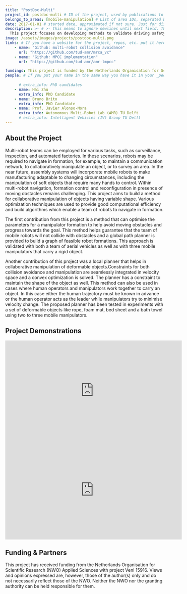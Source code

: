 ```yaml
---
title: "PostDoc-Multi"
project_id: postdoc-multi # ID of the project, used by publications to display in this project.
belongs_to_areas: [mobile-manipulation] # List of area IDs, separated by commas.
date: 2017-01-01 # started date, approximated if not sure. Just for display purposes and ordering
description: >- # >- this means to ignore newlines until next field. This is the project description, displayed in the project's card"
  This project focuses on developing methods to validate driving safety for autonomous vehicles and ensure that at each time instance, the vehicle should not have a high probability of colliding with a traffic participant. This is done using reachability analysis and developing probabilistic risk metrics capable of identifying potential crashes in advance. 
image: /assets/images/projects/postdoc-multi.png
links: # If you have a website for the project, repos, etc. put it here.
    - name: "Github: multi-robot collision avoidance"
      url: "https://github.com/tud-amr/mrca_vc"
    - name: "Github: MPCC implementation"
      url: "https://github.com/tud-amr/amr-lmpcc"

fundings: This project is funded by the Netherlands Organisation for Scientific Research (NWO) Applied Sciences with project Veni 15916
people: # If you put your name in the same way you have it in your _people entry, your preferred link will be added. extra_info is optional.
    
      # extra_info: PhD candidates
    - name: Hai Zhu
      extra_info: PhD Candidate
    - name: Bruno Brito
      extra_info: PhD Candidate
    - name: Prof. Javier Alonso-Mora
      extra_info: Autonomous Multi-Robot Lab (AMR) TU Delft
      # extra_info: Intelligent Vehicles (IV) Group TU Delft
---
```

<!-- Here you put the main body of the page, in markdown. You can also mix in html, or change this .md to .html -->
<!-- The fields of People, Funding, Links and Publications will be generated automatically -->

## About the Project

Multi-robot teams can be employed for various tasks, such as surveillance, inspection, and automated factories. In these scenarios, robots may be required to navigate in formation, for example, to maintain a communication network, to collaboratively manipulate an object, or to survey an area. In the near future, assembly systems will incorporate mobile robots to make manufacturing adaptable to changing circumstances, including the manipulation of soft objects that require many hands to control. Within multi-robot navigation, formation control and reconfiguration in presence of moving obstacles remains challenging. This project aims to build a method for collaborative manipulation of objects having variable shape. Various optimization techniques are used to provide good computational efficiency and build algorithms which enable a team of robots to navigate in formation.

The first contribution from this project is a method that can optimise the parameters for a manipulator formation to help avoid moving obstacles and progress towards the goal. This method helps guarantee that the team of mobile robots will not collide with obstacles and a global path planner is provided to build a graph of feasible robot formations. This approach is validated with both a team of aerial vehicles as well as with three mobile manipulators that carry a rigid object. 

Another contribution of this project was a local planner that helps in collaborative manipulation of deformable objects.Constraints for both collision avoidance and manipulation are seamlessly integrated in velocity space and a convex optimization is solved. The planner has a constraint to maintain the shape of the object as well. This method can also be used in cases where human operators and manipulators work together to carry an object. In this case either the human trajectory must be known in advance or the human operator acts as the leader while manipulators try to minimise velocity change. The proposed planner has been tested in experiments with a set of deformable objects like rope, foam mat, bed sheet and a bath towel using two to three mobile manipulators.




## Project Demonstrations

<div class="video-wrapper ratio ratio-16x9"> 
  <iframe width="560" height="315" src="https://www.youtube.com/embed/kxRu426UVdM?si=RwTIl8SdIDAUSD5B&mute=1" title="YouTube video player" frameborder="0" allow="accelerometer; autoplay; clipboard-write; encrypted-media; gyroscope; picture-in-picture; web-share" referrerpolicy="strict-origin-when-cross-origin" allowfullscreen></iframe>
</div>
<div class="video-wrapper ratio ratio-16x9">  
  <iframe width="560" height="315" src="https://www.youtube.com/embed/sDNqdEPA7pE?si=30btkH8z2rrI3HUR&mute=1" title="YouTube video player" frameborder="0" allow="accelerometer; autoplay; clipboard-write; encrypted-media; gyroscope; picture-in-picture; web-share" referrerpolicy="strict-origin-when-cross-origin" allowfullscreen></iframe>
</div>

## Funding & Partners

This project has received funding from the Netherlands Organisation for Scientific Research (NWO) Applied Sciences with project Veni 15916. Views and opinions expressed are, however, those of the author(s) only and do not necessarily reflect those of the NWO. Neither the NWO nor the granting authority can be held responsible for them.
